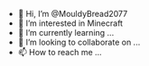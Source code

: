 - 👋 Hi, I’m @MouldyBread2077
- 👀 I’m interested in Minecraft
- 🌱 I’m currently learning ...
- 💞️ I’m looking to collaborate on ...
- 📫 How to reach me ...

<!---
MouldyBread2077/MouldyBread2077 is a ✨ special ✨ repository because its `README.md` (this file) appears on your GitHub profile.
You can click the Preview link to take a look at your changes.
--->
